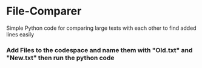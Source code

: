 # File-Comparer
Simple Python code for comparing large texts with each other to find added lines easily 

### Add Files to the codespace and name them with "Old.txt" and "New.txt" then run the python code